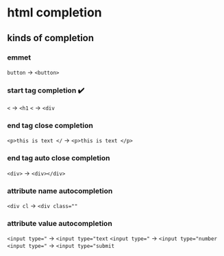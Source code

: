 # html completion


## kinds of completion

### emmet

`button` -> `<button>`

### start tag completion ✔️

`<` -> `<h1`
`<` -> `<div`

### end tag close completion

`<p>this is text </` -> `<p>this is text </p>`

### end tag auto close completion

`<div>` -> `<div></div>`

### attribute name autocompletion

`<div cl` -> `<div class=""`

### attribute value autocompletion

`<input type="` -> `<input type="text`
`<input type="` -> `<input type="number`
`<input type="` -> `<input type="submit`
